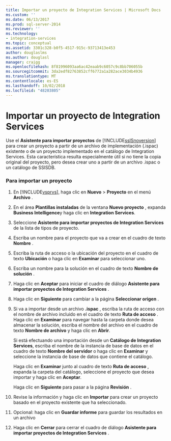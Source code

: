 ```yaml
---
title: Importar un proyecto de Integration Services | Microsoft Docs
ms.custom: ''
ms.date: 06/13/2017
ms.prod: sql-server-2014
ms.reviewer: ''
ms.technology:
- integration-services
ms.topic: conceptual
ms.assetid: 3301c328-b0f5-4517-915c-93713413e453
author: douglaslms
ms.author: douglasl
manager: craigg
ms.openlocfilehash: 8f81996093aa6ac42eaab9c6057c9c8bb706055b
ms.sourcegitcommit: 3da2edf82763852cff6772a1a282ace3034b4936
ms.translationtype: MT
ms.contentlocale: es-ES
ms.lasthandoff: 10/02/2018
ms.locfileid: "48203805"
---
```

# <a name="import-an-integration-services-project"></a>Importar un proyecto de Integration Services
  Use el **Asistente para importar proyectos** de [!INCLUDE[ssISnoversion](../includes/ssisnoversion-md.md)] para crear un proyecto a partir de un archivo de implementación (.ispac) existente o de un proyecto implementado en el catálogo de Integration Services. Esta característica resulta especialmente útil si no tiene la copia original del proyecto, pero desea crear uno a partir de un archivo .ispac o un catálogo de SSISDB.  
  
### <a name="to-import-a-project"></a>Para importar un proyecto  
  
1.  En [!INCLUDE[vsprvs](../includes/vsprvs-md.md)], haga clic en **Nuevo** > **Proyecto** en el menú **Archivo** .  
  
2.  En el área **Plantillas instaladas** de la ventana **Nuevo proyecto** , expanda **Business Intelligence**y haga clic en **Integration Services**.  
  
3.  Seleccione **Asistente para importar proyectos de Integration Services** de la lista de tipos de proyecto.  
  
4.  Escriba un nombre para el proyecto que va a crear en el cuadro de texto **Nombre** .  
  
5.  Escriba la ruta de acceso o la ubicación del proyecto en el cuadro de texto **Ubicación** o haga clic en **Examinar** para seleccionar uno.  
  
6.  Escriba un nombre para la solución en el cuadro de texto **Nombre de solución** .  
  
7.  Haga clic en **Aceptar** para iniciar el cuadro de diálogo **Asistente para importar proyectos de Integration Services** .  
  
8.  Haga clic en **Siguiente** para cambiar a la página **Seleccionar origen** .  
  
9. Si va a importar desde un archivo **.ispac** , escriba la ruta de acceso con el nombre de archivo incluido en el cuadro de texto **Ruta de acceso** . Haga clic en **Examinar** para navegar hasta la carpeta donde desea almacenar la solución, escriba el nombre del archivo en el cuadro de texto **Nombre de archivo** y haga clic en **Abrir**.  
  
     Si está efectuando una importación desde un **Catálogo de Integration Services**, escriba el nombre de la instancia de base de datos en el cuadro de texto **Nombre del servidor** o haga clic en **Examinar** y seleccione la instancia de base de datos que contiene el catálogo.  
  
     Haga clic en **Examinar** junto al cuadro de texto **Ruta de acceso** , expanda la carpeta del catálogo, seleccione el proyecto que desea importar y haga clic en **Aceptar**.  
  
     Haga clic en **Siguiente** para pasar a la página **Revisión** .  
  
10. Revise la información y haga clic en **Importar** para crear un proyecto basado en el proyecto existente que ha seleccionado.  
  
11. Opcional: haga clic en **Guardar informe** para guardar los resultados en un archivo  
  
12. Haga clic en **Cerrar** para cerrar el cuadro de diálogo **Asistente para importar proyectos de Integration Services** .  
  
  
